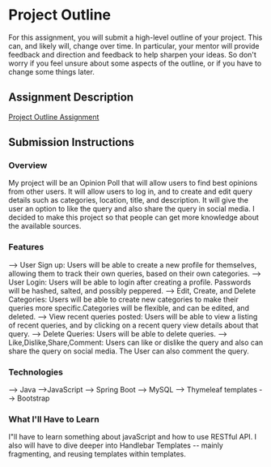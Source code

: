 # Project Outline
For this assignment, you will submit a high-level outline of your project. This can, and likely will, change over time. In particular, your mentor will provide feedback and direction and feedback to help sharpen your ideas. So don't worry if you feel unsure about some aspects of the outline, or if you have to change some things later.

## Assignment Description
[Project Outline Assignment](https://education.launchcode.org/liftoff/assignments/project-outline/)

## Submission Instructions

### Overview
My project will be an Opinion Poll that will allow users to find best opinions from other users. It will allow users to log in, and to create and edit query details such as categories, location, title, and description.
It will give the user an option to like the query and also share the query in social media.
I decided to make this project so that people can get more knowledge about the available sources.

### Features
--> User Sign up: Users will be able to create a new profile for themselves, allowing them to track their own queries, based on their own categories.
--> User Login: Users will be able to login after creating a profile. Passwords will be hashed, salted, and possibly peppered.
--> Edit, Create, and Delete Categories: Users will be able to create new categories to make their queries more specific.Categories will be flexible, and can be edited, and deleted.
--> View recent queries posted: Users will be able to view a listing of recent queries, and by clicking on a recent query view details about that query.
--> Delete Queries: Users will be able to delete queries.
--> Like,Dislike,Share,Comment: Users can like or dislike the query and also can share the query on social media. The User can also comment the query.

### Technologies

--> Java
-->JavaScript
--> Spring Boot
--> MySQL
--> Thymeleaf templates
--> Bootstrap


### What I'll Have to Learn
I"ll have to learn something about javaScript and how to use RESTful API.
I also will have to dive deeper into Handlebar Templates -- mainly fragmenting, and reusing templates within templates.
